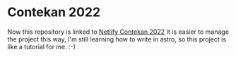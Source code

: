 # Contekan 2022

Now this repository is linked to [Netlify Contekan 2022](https://contekan-2022.netlify.app)
It is easier to manage the project this way, I'm still learning how to write in astro, so this project is
like a tutorial for me. :-)

